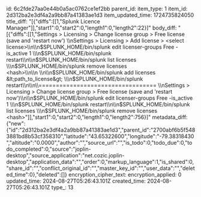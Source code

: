id: 6c2fde27aa0e44b0a5ac0762ce1ef2bb
parent_id: 
item_type: 1
item_id: 2d312ba2e3df4a2a9bb87a41383ae1d3
item_updated_time: 1724735824050
title_diff: "[{\"diffs\":[[1,\"Splunk Licence Manager\"]],\"start1\":0,\"start2\":0,\"length1\":0,\"length2\":22}]"
body_diff: "[{\"diffs\":[[1,\"Settings > Licensing > Change license group > Free license (save and 'restart now')  \\\nSettings > Licensing > Add license > &lt;select license&gt;\\\n\\\n$SPLUNK_HOME/bin/splunk edit licenser-groups Free -is_active 1  \\\n$SPLUNK_HOME/bin/splunk restart\\\n\\\n$SPLUNK_HOME/bin/splunk list licenses  \\\n$SPLUNK_HOME/bin/splunk remove licenses &lt;hash&gt;\\\n\\\n&nbsp;\\\n\\\n$SPLUNK_HOME/bin/splunk add licenses &lt;path_to_license&gt;  \\\n$SPLUNK_HOME/bin/splunk restart\\\n\\\n\\\\==================================  \\\nSettings > Licensing > Change license group > Free license (save and 'restart now')\\\n\\\n$SPLUNK_HOME/bin/splunk edit licenser-groups Free -is_active 1  \\\n$SPLUNK_HOME/bin/splunk restart\\\n\\\n$SPLUNK_HOME/bin/splunk list licenses  \\\n$SPLUNK_HOME/bin/splunk remove licenses &lt;hash&gt;\"]],\"start1\":0,\"start2\":0,\"length1\":0,\"length2\":756}]"
metadata_diff: {"new":{"id":"2d312ba2e3df4a2a9bb87a41383ae1d3","parent_id":"2700abf6b5f5483881bd8b53cf358310","latitude":"43.65322600","longitude":"-79.38318430","altitude":"0.0000","author":"","source_url":"","is_todo":0,"todo_due":0,"todo_completed":0,"source":"joplin-desktop","source_application":"net.cozic.joplin-desktop","application_data":"","order":0,"markup_language":1,"is_shared":0,"share_id":"","conflict_original_id":"","master_key_id":"","user_data":"","deleted_time":0},"deleted":[]}
encryption_cipher_text: 
encryption_applied: 0
updated_time: 2024-08-27T05:26:43.101Z
created_time: 2024-08-27T05:26:43.101Z
type_: 13